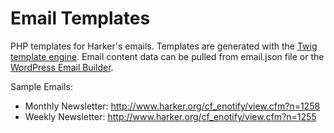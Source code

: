 # Email Templates

PHP templates for Harker's emails. Templates are generated with the [Twig template engine](http://twig.sensiolabs.org/). Email content data can be pulled from email.json file or the [WordPress Email Builder](https://github.com/joebanks10/harker-email-templates).

Sample Emails:

* Monthly Newsletter: http://www.harker.org/cf_enotify/view.cfm?n=1258 
* Weekly Newsletter: http://www.harker.org/cf_enotify/view.cfm?n=1255 